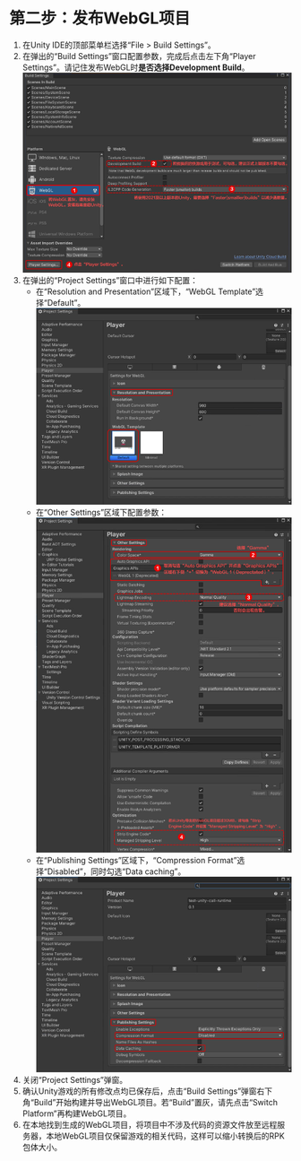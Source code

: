 # 第二步：发布WebGL项目<a name="ZH-CN_TOPIC_0000001475897765"></a>
1.  在Unity IDE的顶部菜单栏选择“File \> Build Settings”。
2.  在弹出的“Build Settings”窗口配置参数，完成后点击左下角“Player Settings”。请记住发布WebGL时**是否选择Development Build**。
    ![](figures/步骤1.png)
3.  在弹出的“Project Settings”窗口中进行如下配置：
    -   在“Resolution and Presentation”区域下，“WebGL Template”选择“Default”。
        ![](figures/2-1.png)
    -   在“Other Settings”区域下配置参数：
        ![](figures/步骤3-1-plus.png)
    -   在“Publishing Settings”区域下，“Compression Format”选择“Disabled”，同时勾选“Data caching”。
        ![](figures/2-3.png)
4.  关闭“Project Settings”弹窗。
5.  确认Unity游戏的所有修改点均已保存后，点击“Build Settings”弹窗右下角“Build”开始构建并导出WebGL项目。若“Build”置灰，请先点击“Switch Platform”再构建WebGL项目。
6.  在本地找到生成的WebGL项目，将项目中不涉及代码的资源文件放至远程服务器，本地WebGL项目仅保留游戏的相关代码，这样可以缩小转换后的RPK包体大小。
